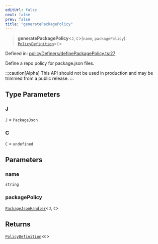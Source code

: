 ```yaml
---
editUrl: false
next: false
prev: false
title: "generatePackagePolicy"
---
```


> **generatePackagePolicy**\<`J`, `C`\>(`name`, `packagePolicy`): [`PolicyDefinition`](/api/interfaces/policydefinition/)\<`C`\>

Defined in: [policyDefiners/definePackagePolicy.ts:27](https://github.com/tylerbutler/tools-monorepo/blob/main/packages/repopo/src/policyDefiners/definePackagePolicy.ts#L27)

Define a repo policy for package.json files.

:::caution[Alpha]
This API should not be used in production and may be trimmed from a public release.
:::

## Type Parameters

### J

`J` = `PackageJson`

### C

`C` = `undefined`

## Parameters

### name

`string`

### packagePolicy

[`PackageJsonHandler`](/api/type-aliases/packagejsonhandler/)\<`J`, `C`\>

## Returns

[`PolicyDefinition`](/api/interfaces/policydefinition/)\<`C`\>
